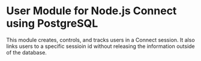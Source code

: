 # User Module for Node.js Connect using PostgreSQL

This module creates, controls, and tracks users in a Connect
session.  It also links users to a specific sessioin id without
releasing the information outside of the database.  
